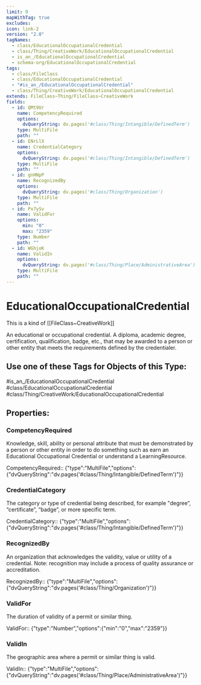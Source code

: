 ```yaml
---
limit: 9
mapWithTag: true
excludes: 
icon: link-2
version: "2.0"
tagNames:
  - class/EducationalOccupationalCredential
  - class/Thing/CreativeWork/EducationalOccupationalCredential
  - is_an_/EducationalOccupationalCredential
  - schema-org/EducationalOccupationalCredential
tags:
  - class/FileClass
  - class/EducationalOccupationalCredential
  - "#is_an_/EducationalOccupationalCredential"
  - class/Thing/CreativeWork/EducationalOccupationalCredential
extends: FileClass~Thing/FileClass~CreativeWork
fields:
  - id: QMt9Ur
    name: CompetencyRequired
    options:
      dvQueryString: dv.pages('#class/Thing/Intangible/DefinedTerm')
    type: MultiFile
    path: ""
  - id: ENrLlX
    name: CredentialCategory
    options:
      dvQueryString: dv.pages('#class/Thing/Intangible/DefinedTerm')
    type: MultiFile
    path: ""
  - id: gnHNpP
    name: RecognizedBy
    options:
      dvQueryString: dv.pages('#class/Thing/Organization')
    type: MultiFile
    path: ""
  - id: Px7ySv
    name: ValidFor
    options:
      min: "0"
      max: "2359"
    type: Number
    path: ""
  - id: WGhjoK
    name: ValidIn
    options:
      dvQueryString: dv.pages('#class/Thing/Place/AdministrativeArea')
    type: MultiFile
    path: ""
---
```


# EducationalOccupationalCredential
This is a kind of [[FileClass~CreativeWork]]

An educational or occupational credential. A diploma, academic degree, certification, qualification, badge, etc., that may be awarded to a person or other entity that meets the requirements defined by the credentialer.


## Use one of these Tags for Objects of this Type:

#is_an_/EducationalOccupationalCredential
#class/EducationalOccupationalCredential
#class/Thing/CreativeWork/EducationalOccupationalCredential

## Properties:

### CompetencyRequired
Knowledge, skill, ability or personal attribute that must be demonstrated by a person or other entity in order to do something such as earn an Educational Occupational Credential or understand a LearningResource.

CompetencyRequired:: {"type":"MultiFile","options":{"dvQueryString":"dv.pages('#class/Thing/Intangible/DefinedTerm')"}}

### CredentialCategory
The category or type of credential being described, for example "degree”, “certificate”, “badge”, or more specific term.

CredentialCategory:: {"type":"MultiFile","options":{"dvQueryString":"dv.pages('#class/Thing/Intangible/DefinedTerm')"}}

### RecognizedBy
An organization that acknowledges the validity, value or utility of a credential. Note: recognition may include a process of quality assurance or accreditation.

RecognizedBy:: {"type":"MultiFile","options":{"dvQueryString":"dv.pages('#class/Thing/Organization')"}}

### ValidFor
The duration of validity of a permit or similar thing.

ValidFor:: {"type":"Number","options":{"min":"0","max":"2359"}}

### ValidIn
The geographic area where a permit or similar thing is valid.

ValidIn:: {"type":"MultiFile","options":{"dvQueryString":"dv.pages('#class/Thing/Place/AdministrativeArea')"}}


